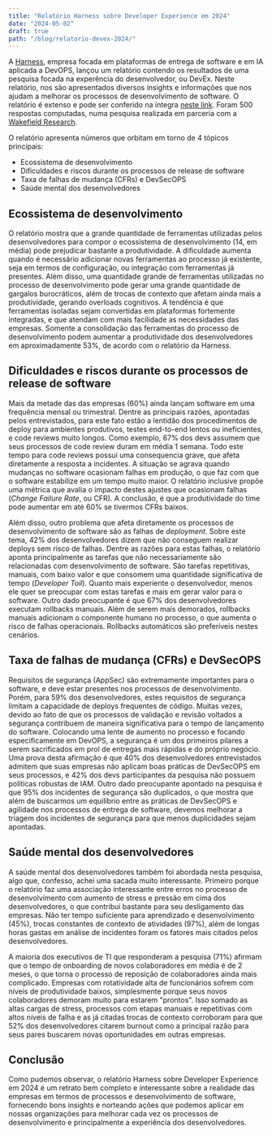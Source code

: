 ```yaml
---
title: "Relatório Harness sobre Developer Experience em 2024"
date: "2024-05-02"
draft: true
path: "/blog/relatorio-devex-2024/"
---
```


A [Harness](https://www.harness.io/), empresa focada em plataformas de entrega de software e em IA aplicada a DevOPS, lançou um relatório contendo os resultados de uma pesquisa focada na experência do desenvolvedor, ou DevEx. Neste relatório, nos são apresentados diversos insights e informações que nos ajudam a melhorar os processos de desenvolvimento de software. O relatório é extenso e pode ser conferido na íntegra [neste link](https://cd.harness.io/OTI0LUNRTy0yMjQAAAGS1E9ijia-RiGqGqnp0WYwv0U-py22SP9jckZ4hX5v5YLAPOPBSRKwnPqJuBuJDtHIcS5CWQc=). Foram 500 respostas computadas, numa pesquisa realizada em parceria com a [Wakefield Research](https://wakefieldresearch.com/).

O relatório apresenta números que orbitam em torno de 4 tópicos principais:

* Ecossistema de desenvolvimento
* Dificuldades e riscos durante os processos de release de software
* Taxa de falhas de mudança (CFRs) e DevSecOPS
* Saúde mental dos desenvolvedores

## Ecossistema de desenvolvimento

O relatório mostra que a grande quantidade de ferramentas utilizadas pelos desenvolvedores para compor o ecossistema de desenvolvimento (14, em média) pode prejudicar bastante a produtividade. A dificuldade aumenta quando é necessário adicionar novas ferramentas ao processo já existente, seja em termos de configuração, ou integração com ferramentas já presentes. Além disso, uma quantidade grande de ferramentas utilizadas no processo de desenvolvimento pode gerar uma grande quantidade de gargalos burocráticos, além de trocas de contexto que afetam ainda mais a produtividade, gerando overloads cognitivos. A tendência é que ferramentas isoladas sejam convertidas em plataformas fortemente integradas, e que atendam com mais facilidade as necessidades das empresas. Somente a consolidação das ferramentas do processo de desenvolvimento podem aumentar a produtividade dos desenvolvedores em aproximadamente 53%, de acordo com o relatório da Harness.

## Dificuldades e riscos durante os processos de release de software

Mais da metade das das empresas (60%) ainda lançam software em uma frequência mensal ou trimestral. Dentre as principais razões, apontadas pelos entrevistados, para este fato estão a lentidão dos procedimentos de deploy para ambientes produtivos, testes end-to-end lentos ou ineficientes, e code reviews muito longos. Como exemplo, 67% dos devs assumem que seus processos de code review duram em média 1 semana. Todo este tempo para code reviews possui uma consequencia grave, que afeta diretamente a resposta a incidentes. A situação se agrava quando mudanças no software ocasionam falhas em produção, o que faz com que o software estabilize em um tempo muito maior. O relatório inclusive propõe uma métrica que avalia o impacto destes ajustes que ocasionam falhas (_Change Failure Rate_, ou CFR). A conclusão, é que a produtividade do time pode aumentar em até 60% se tivermos CFRs baixos.

Além disso, outro problema que afeta diretamente os processos de desenvolvimento de software são as falhas de _deployment_. Sobre este tema, 42% dos desenvolvedores dizem que não conseguem realizar deploys sem risco de falhas. Dentre as razões para estas falhas, o relatório aponta principalmente as tarefas que não necessariamente são relacionadas com desenvolvimento de software. São tarefas repetitivas, manuais, com baixo valor e que consomem uma quantidade significativa de tempo (_Developer Toil_). Quanto mais experiente o desenvolvedor, menos ele quer se preocupar com estas tarefas e mais em gerar valor para o software. Outro dado preocupante é que 67% dos desenvolvedores executam rollbacks manuais. Além de serem mais demorados, rollbacks manuais adicionam o componente humano no processo, o que aumenta o risco de falhas operacionais. Rollbacks automáticos são preferíveis nestes cenários.

## Taxa de falhas de mudança (CFRs) e DevSecOPS

Requisitos de segurança (AppSec) são extremamente importantes para o software, e deve estar presentes nos processos de desenvolvimento. Porém, para 59% dos desenvolvedores, estes requisitos de segurança limitam a capacidade de deploys frequentes de código. Muitas vezes, devido ao fato de que os processos de validação e revisão voltados a segurança contribuem de maneira significativa para o tempo de lançamento do software. Colocando uma lente de aumento no processo e focando especificamente em DevOPS, a segurança é um dos primeiros pilares a serem sacrificados em prol de entregas mais rápidas e do próprio negócio. Uma prova desta afirmação é que 40% dos desenvolvedores entrevistados admitem que suas empresas não aplicam boas práticas de DevSecOPS em seus processos, e 42% dos devs participantes da pesquisa não possuem políticas robustas de IAM. Outro dado preocupante apontado na pesquisa é que 95% dos incidentes de segurança são duplicados, o que mostra que além de buscarmos um equilíbrio entre as práticas de DevSecOPS e agilidade nos processos de entrega de software, devemos melhorar a triagem dos incidentes de segurança para que menos duplicidades sejam apontadas.

## Saúde mental dos desenvolvedores

A saúde mental dos desenvolvedores também foi abordada nesta pesquisa, algo que, confesso, achei uma sacada muito interessante. Primeiro porque o relatório faz uma associação interessante entre erros no processo de desenvolvimento com aumento de stress e pressão em cima dos desenvolvedores, o que contribui bastante para seu desligamento das empresas. Não ter tempo suficiente para aprendizado e desenvolvimento (45%), trocas constantes de contexto de atividades (97%), além de longas horas gastas em análise de incidentes foram os fatores mais citados pelos desenvolvedores. 

A maioria dos executivos de TI que responderam a pesquisa (71%) afirmam que o tempo de onboarding de novos colaboradores em média é de 2 meses, o que torna o processo de reposição de colaboradores ainda mais complicado. Empresas com rotatividade alta de funcionários sofrem com níveis de produtividade baixos, simplesmente porque seus novos colaboradores demoram muito para estarem "prontos". Isso somado as altas cargas de stress, processos com etapas manuais e repetitivas com altos níveis de falha e as já citadas trocas de contexto corroboram para que 52% dos desenvolvedores citarem burnout como a principal razão para seus pares buscarem novas oportunidades em outras empresas.

## Conclusão

Como pudemos observar, o relatório Harness sobre Developer Experience em 2024 é um retrato bem completo e interessante sobre a realidade das empresas em termos de processos e desenvolvimento de software, fornecendo bons insights e norteando ações que podemos aplicar em nossas organizações para melhorar cada vez os processos de desenvolvimento e principalmente a experiência dos desenvolvedores.